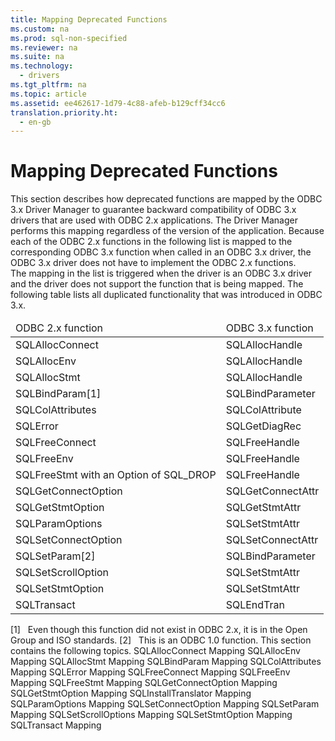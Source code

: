 ```yaml
---
title: Mapping Deprecated Functions
ms.custom: na
ms.prod: sql-non-specified
ms.reviewer: na
ms.suite: na
ms.technology: 
  - drivers
ms.tgt_pltfrm: na
ms.topic: article
ms.assetid: ee462617-1d79-4c88-afeb-b129cff34cc6
translation.priority.ht: 
  - en-gb
---
```

# Mapping Deprecated Functions
<?xml version="1.0" encoding="utf-8"?>
<developerReferenceWithoutSyntaxDocument xmlns="http://ddue.schemas.microsoft.com/authoring/2003/5" xmlns:xlink="http://www.w3.org/1999/xlink" xmlns:xsi="http://www.w3.org/2001/XMLSchema-instance" xsi:schemaLocation="http://ddue.schemas.microsoft.com/authoring/2003/5 http://dduestorage.blob.core.windows.net/ddueschema/developer.xsd">
  <introduction>
    <para>This section describes how deprecated functions are mapped by the ODBC 3<legacyItalic>.x</legacyItalic> Driver Manager to guarantee backward compatibility of ODBC 3<legacyItalic>.x</legacyItalic> drivers that are used with ODBC 2.<legacyItalic>x</legacyItalic> applications. The Driver Manager performs this mapping regardless of the version of the application. Because each of the ODBC 2.<legacyItalic>x</legacyItalic> functions in the following list is mapped to the corresponding ODBC 3<legacyItalic>.x</legacyItalic> function when called in an ODBC 3<legacyItalic>.x</legacyItalic> driver, the ODBC 3<legacyItalic>.x</legacyItalic> driver does not have to implement the ODBC 2.<legacyItalic>x</legacyItalic> functions. </para>
  </introduction>
  <section>
    <content>
      <para>The mapping in the list is triggered when the driver is an ODBC 3<legacyItalic>.x</legacyItalic> driver and the driver does not support the function that is being mapped.</para>
      <para>The following table lists all duplicated functionality that was introduced in ODBC 3<legacyItalic>.x</legacyItalic>.</para>
      <table xmlns:caps="http://schemas.microsoft.com/build/caps/2013/11">
        <thead>
          <tr>
            <TD>
              <para>ODBC 2.<legacyItalic>x</legacyItalic> function</para>
            </TD>
            <TD>
              <para>ODBC 3<legacyItalic>.x</legacyItalic> function</para>
            </TD>
          </tr>
        </thead>
        <tbody>
          <tr>
            <TD>
              <para>
              <legacyBold>SQLAllocConnect</legacyBold>
            </para>
            </TD>
            <TD>
              <para>
              <legacyBold>SQLAllocHandle</legacyBold>
            </para>
            </TD>
          </tr>
          <tr>
            <TD>
              <para>
              <legacyBold>SQLAllocEnv</legacyBold>
            </para>
            </TD>
            <TD>
              <para>
              <legacyBold>SQLAllocHandle</legacyBold>
            </para>
            </TD>
          </tr>
          <tr>
            <TD>
              <para>
              <legacyBold>SQLAllocStmt</legacyBold>
            </para>
            </TD>
            <TD>
              <para>
              <legacyBold>SQLAllocHandle</legacyBold>
            </para>
            </TD>
          </tr>
          <tr>
            <TD>
              <para>
              <legacyBold>SQLBindParam</legacyBold>[1]</para>
            </TD>
            <TD>
              <para>
              <legacyBold>SQLBindParameter</legacyBold>
            </para>
            </TD>
          </tr>
          <tr>
            <TD>
              <para>
              <legacyBold>SQLColAttributes</legacyBold>
            </para>
            </TD>
            <TD>
              <para>
              <legacyBold>SQLColAttribute</legacyBold>
            </para>
            </TD>
          </tr>
          <tr>
            <TD>
              <para>
              <legacyBold>SQLError</legacyBold>
            </para>
            </TD>
            <TD>
              <para>
              <legacyBold>SQLGetDiagRec</legacyBold>
            </para>
            </TD>
          </tr>
          <tr>
            <TD>
              <para>
              <legacyBold>SQLFreeConnect</legacyBold>
            </para>
            </TD>
            <TD>
              <para>
              <legacyBold>SQLFreeHandle</legacyBold>
            </para>
            </TD>
          </tr>
          <tr>
            <TD>
              <para>
              <legacyBold>SQLFreeEnv</legacyBold>
            </para>
            </TD>
            <TD>
              <para>
              <legacyBold>SQLFreeHandle</legacyBold>
            </para>
            </TD>
          </tr>
          <tr>
            <TD>
              <para>
              <legacyBold>SQLFreeStmt</legacyBold> with an <legacyItalic>Option</legacyItalic> of SQL_DROP</para>
            </TD>
            <TD>
              <para>
              <legacyBold>SQLFreeHandle</legacyBold>
            </para>
            </TD>
          </tr>
          <tr>
            <TD>
              <para>
              <legacyBold>SQLGetConnectOption</legacyBold>
            </para>
            </TD>
            <TD>
              <para>
              <legacyBold>SQLGetConnectAttr</legacyBold>
            </para>
            </TD>
          </tr>
          <tr>
            <TD>
              <para>
              <legacyBold>SQLGetStmtOption</legacyBold>
            </para>
            </TD>
            <TD>
              <para>
              <legacyBold>SQLGetStmtAttr</legacyBold>
            </para>
            </TD>
          </tr>
          <tr>
            <TD>
              <para>
              <legacyBold>SQLParamOptions</legacyBold>
            </para>
            </TD>
            <TD>
              <para>
              <legacyBold>SQLSetStmtAttr</legacyBold>
            </para>
            </TD>
          </tr>
          <tr>
            <TD>
              <para>
              <legacyBold>SQLSetConnectOption</legacyBold>
            </para>
            </TD>
            <TD>
              <para>
              <legacyBold>SQLSetConnectAttr</legacyBold>
            </para>
            </TD>
          </tr>
          <tr>
            <TD>
              <para>
              <legacyBold>SQLSetParam</legacyBold>[2]</para>
            </TD>
            <TD>
              <para>
              <legacyBold>SQLBindParameter</legacyBold>
            </para>
            </TD>
          </tr>
          <tr>
            <TD>
              <para>
              <legacyBold>SQLSetScrollOption</legacyBold>
            </para>
            </TD>
            <TD>
              <para>
              <legacyBold>SQLSetStmtAttr</legacyBold>
            </para>
            </TD>
          </tr>
          <tr>
            <TD>
              <para>
              <legacyBold>SQLSetStmtOption</legacyBold>
            </para>
            </TD>
            <TD>
              <para>
              <legacyBold>SQLSetStmtAttr</legacyBold>
            </para>
            </TD>
          </tr>
          <tr>
            <TD>
              <para>
              <legacyBold>SQLTransact</legacyBold>
            </para>
            </TD>
            <TD>
              <para>
              <legacyBold>SQLEndTran</legacyBold>
            </para>
            </TD>
          </tr>
        </tbody>
      </table>
      <para>[1]   Even though this function did not exist in ODBC 2<legacyItalic>.x</legacyItalic>, it is in the Open Group and ISO standards.</para>
      <para>[2]   This is an ODBC 1.0 function.</para>
      <para>This section contains the following topics.

</para>
      <list class="bullet">
        <listItem>
          <para>
            <legacyLink xlink:href="ac89dd1f-c565-47cc-8fa3-6fa5f80b5d63">SQLAllocConnect Mapping</legacyLink>
          </para>
        </listItem>
        <listItem>
          <para>
            <legacyLink xlink:href="4bb51845-ee91-4b97-9dd4-2fab977f2aec">SQLAllocEnv Mapping</legacyLink>
          </para>
        </listItem>
        <listItem>
          <para>
            <legacyLink xlink:href="a2449dbb-1b6c-4b49-81b9-ebdddd4442fd">SQLAllocStmt Mapping</legacyLink>
          </para>
        </listItem>
        <listItem>
          <para>
            <legacyLink xlink:href="375f8f24-36de-4946-916e-c75abc6f070d">SQLBindParam Mapping</legacyLink>
          </para>
        </listItem>
        <listItem>
          <para>
            <legacyLink xlink:href="30e25719-176b-4c48-97d4-920766b22412">SQLColAttributes Mapping</legacyLink>
          </para>
        </listItem>
        <listItem>
          <para>
            <legacyLink xlink:href="802ac711-7e5d-4152-9698-db0cafcf6047">SQLError Mapping</legacyLink>
          </para>
        </listItem>
        <listItem>
          <para>
            <legacyLink xlink:href="8a844538-93c0-4709-bab6-35c45e771d80">SQLFreeConnect Mapping</legacyLink>
          </para>
        </listItem>
        <listItem>
          <para>
            <legacyLink xlink:href="c0f76455-d072-4bae-bee7-452277dfa479">SQLFreeEnv Mapping</legacyLink>
          </para>
        </listItem>
        <listItem>
          <para>
            <legacyLink xlink:href="267d95f2-4f0c-47ab-9411-5afe105215a2">SQLFreeStmt Mapping</legacyLink>
          </para>
        </listItem>
        <listItem>
          <para>
            <legacyLink xlink:href="e3792fe4-a955-473a-a297-c1b2403660c4">SQLGetConnectOption Mapping</legacyLink>
          </para>
        </listItem>
        <listItem>
          <para>
            <legacyLink xlink:href="fa599517-3f3e-4dad-a65a-b8596ae3f330">SQLGetStmtOption Mapping</legacyLink>
          </para>
        </listItem>
        <listItem>
          <para>
            <legacyLink xlink:href="bcd9ba4f-7834-4bc4-876e-c7478998e524">SQLInstallTranslator Mapping</legacyLink>
          </para>
        </listItem>
        <listItem>
          <para>
            <legacyLink xlink:href="57ed65f6-9620-4738-b331-19d2a2b5cae4">SQLParamOptions Mapping</legacyLink>
          </para>
        </listItem>
        <listItem>
          <para>
            <legacyLink xlink:href="a1b325cf-0c42-41c1-b141-b5a4fee7e708">SQLSetConnectOption Mapping</legacyLink>
          </para>
        </listItem>
        <listItem>
          <para>
            <legacyLink xlink:href="022dfbc0-8d18-4c35-8a28-d9eb16063188">SQLSetParam Mapping</legacyLink>
          </para>
        </listItem>
        <listItem>
          <para>
            <legacyLink xlink:href="a0fa4510-8891-4a61-a867-b2555bc35f05">SQLSetScrollOptions Mapping</legacyLink>
          </para>
        </listItem>
        <listItem>
          <para>
            <legacyLink xlink:href="6a9921aa-8a53-4668-9b13-87164062f1e5">SQLSetStmtOption Mapping</legacyLink>
          </para>
        </listItem>
        <listItem>
          <para>
            <legacyLink xlink:href="8a01041f-3572-46f9-8213-b817f3cf929c">SQLTransact Mapping</legacyLink>
          </para>
        </listItem>
      </list>
    </content>
  </section>
  <relatedTopics />
</developerReferenceWithoutSyntaxDocument>